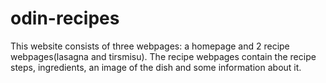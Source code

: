 # odin-recipes
This website consists of three webpages: a homepage and 2 recipe webpages(lasagna and tirsmisu).
The recipe webpages contain the recipe steps, ingredients, an image of the dish and some information about it.